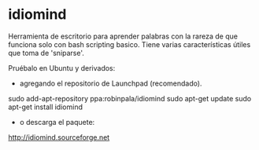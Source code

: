 idiomind
========

Herramienta de escritorio para aprender palabras con la rareza de que funciona solo con bash scripting basico.
Tiene varias características útiles que toma de 'sniparse'.

Pruébalo
en Ubuntu y derivados:

* agregando el repositorio de Launchpad (recomendado).

sudo add-apt-repository ppa:robinpala/idiomind
sudo apt-get update
sudo apt-get install idiomind

* o descarga el paquete:

http://idiomind.sourceforge.net




